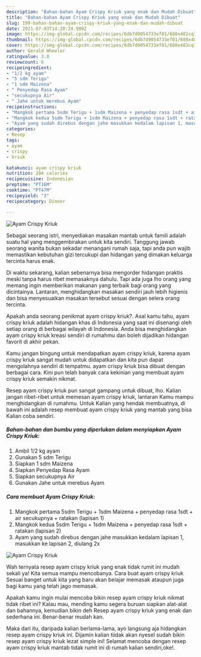 ```yaml
---
description: "Bahan-bahan Ayam Crispy Kriuk yang enak dan Mudah Dibuat"
title: "Bahan-bahan Ayam Crispy Kriuk yang enak dan Mudah Dibuat"
slug: 199-bahan-bahan-ayam-crispy-kriuk-yang-enak-dan-mudah-dibuat
date: 2021-07-03T14:20:24.990Z
image: https://img-global.cpcdn.com/recipes/6db7d9054733ef01/680x482cq70/ayam-crispy-kriuk-foto-resep-utama.jpg
thumbnail: https://img-global.cpcdn.com/recipes/6db7d9054733ef01/680x482cq70/ayam-crispy-kriuk-foto-resep-utama.jpg
cover: https://img-global.cpcdn.com/recipes/6db7d9054733ef01/680x482cq70/ayam-crispy-kriuk-foto-resep-utama.jpg
author: Gerald Wheeler
ratingvalue: 3.8
reviewcount: 6
recipeingredient:
- "1/2 kg ayam"
- "5 sdm Terigu"
- "1 sdm Maizena"
- " Penyedap Rasa Ayam"
- "secukupnya Air"
- " Jahe untuk merebus Ayam"
recipeinstructions:
- "Mangkok pertama 5sdm Terigu + 1sdm Maizena + penyedap rasa 1sdt + air secukupnya + ratakan (lapisan 1)"
- "Mangkok kedua 5sdm Terigu + 1sdm Maizena + penyedap rasa 1sdt + ratakan (lapisan 2)"
- "Ayam yang sudah direbus dengan jahe masukkan kedalam lapisan 1, masukkan ke lapisan 2, diulang 2x"
categories:
- Resep
tags:
- ayam
- crispy
- kriuk

katakunci: ayam crispy kriuk 
nutrition: 204 calories
recipecuisine: Indonesian
preptime: "PT16M"
cooktime: "PT47M"
recipeyield: "3"
recipecategory: Dinner

---
```



![Ayam Crispy Kriuk](https://img-global.cpcdn.com/recipes/6db7d9054733ef01/680x482cq70/ayam-crispy-kriuk-foto-resep-utama.jpg)

Sebagai seorang istri, menyediakan masakan mantab untuk famili adalah suatu hal yang menggembirakan untuk kita sendiri. Tanggung jawab seorang  wanita bukan sekadar menangani rumah saja, tapi anda pun wajib memastikan kebutuhan gizi tercukupi dan hidangan yang dimakan keluarga tercinta harus enak.

Di waktu  sekarang, kalian sebenarnya bisa mengorder hidangan praktis meski tanpa harus ribet memasaknya dahulu. Tapi ada juga lho orang yang memang ingin memberikan makanan yang terbaik bagi orang yang dicintainya. Lantaran, menghidangkan masakan sendiri jauh lebih higienis dan bisa menyesuaikan masakan tersebut sesuai dengan selera orang tercinta. 



Apakah anda seorang penikmat ayam crispy kriuk?. Asal kamu tahu, ayam crispy kriuk adalah hidangan khas di Indonesia yang saat ini disenangi oleh setiap orang di berbagai wilayah di Indonesia. Anda bisa menghidangkan ayam crispy kriuk kreasi sendiri di rumahmu dan boleh dijadikan hidangan favorit di akhir pekan.

Kamu jangan bingung untuk mendapatkan ayam crispy kriuk, karena ayam crispy kriuk sangat mudah untuk didapatkan dan kita pun dapat mengolahnya sendiri di tempatmu. ayam crispy kriuk bisa dibuat dengan berbagai cara. Kini pun telah banyak cara kekinian yang membuat ayam crispy kriuk semakin nikmat.

Resep ayam crispy kriuk pun sangat gampang untuk dibuat, lho. Kalian jangan ribet-ribet untuk memesan ayam crispy kriuk, lantaran Kamu mampu menghidangkan di rumahmu. Untuk Kalian yang hendak membuatnya, di bawah ini adalah resep membuat ayam crispy kriuk yang mantab yang bisa Kalian coba sendiri.

<!--inarticleads1-->

##### Bahan-bahan dan bumbu yang diperlukan dalam menyiapkan Ayam Crispy Kriuk:

1. Ambil 1/2 kg ayam
1. Gunakan 5 sdm Terigu
1. Siapkan 1 sdm Maizena
1. Siapkan  Penyedap Rasa Ayam
1. Siapkan secukupnya Air
1. Gunakan  Jahe untuk merebus Ayam




<!--inarticleads2-->

##### Cara membuat Ayam Crispy Kriuk:

1. Mangkok pertama 5sdm Terigu + 1sdm Maizena + penyedap rasa 1sdt + air secukupnya + ratakan (lapisan 1)
1. Mangkok kedua 5sdm Terigu + 1sdm Maizena + penyedap rasa 1sdt + ratakan (lapisan 2)
1. Ayam yang sudah direbus dengan jahe masukkan kedalam lapisan 1, masukkan ke lapisan 2, diulang 2x
<img src="https://img-global.cpcdn.com/steps/f8911fcfeb365592/160x128cq70/ayam-crispy-kriuk-langkah-memasak-3-foto.jpg" alt="Ayam Crispy Kriuk">



Wah ternyata resep ayam crispy kriuk yang enak tidak rumit ini mudah sekali ya! Kita semua mampu mencobanya. Cara buat ayam crispy kriuk Sesuai banget untuk kita yang baru akan belajar memasak ataupun juga bagi kamu yang telah jago memasak.

Apakah kamu ingin mulai mencoba bikin resep ayam crispy kriuk nikmat tidak ribet ini? Kalau mau, mending kamu segera buruan siapkan alat-alat dan bahannya, kemudian bikin deh Resep ayam crispy kriuk yang enak dan sederhana ini. Benar-benar mudah kan. 

Maka dari itu, daripada kalian berlama-lama, ayo langsung aja hidangkan resep ayam crispy kriuk ini. Dijamin kalian tiidak akan nyesel sudah bikin resep ayam crispy kriuk lezat simple ini! Selamat mencoba dengan resep ayam crispy kriuk mantab tidak rumit ini di rumah kalian sendiri,oke!.

